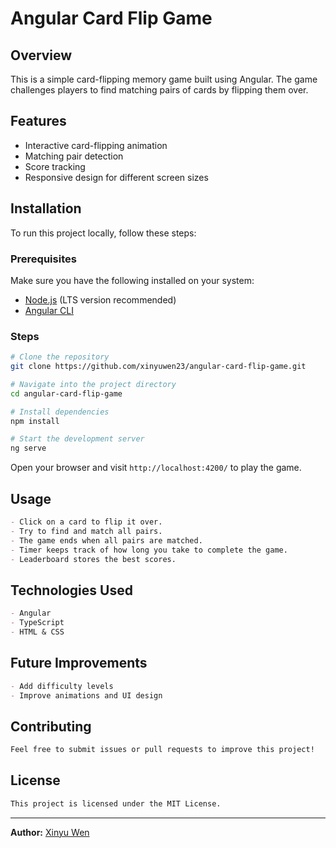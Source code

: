 # Angular Card Flip Game

## Overview
This is a simple card-flipping memory game built using Angular. The game challenges players to find matching pairs of cards by flipping them over.

## Features
- Interactive card-flipping animation
- Matching pair detection
- Score tracking
- Responsive design for different screen sizes

## Installation
To run this project locally, follow these steps:

### Prerequisites
Make sure you have the following installed on your system:
- [Node.js](https://nodejs.org/) (LTS version recommended)
- [Angular CLI](https://angular.io/cli)

### Steps
```sh
# Clone the repository
git clone https://github.com/xinyuwen23/angular-card-flip-game.git

# Navigate into the project directory
cd angular-card-flip-game

# Install dependencies
npm install

# Start the development server
ng serve
```

Open your browser and visit `http://localhost:4200/` to play the game.

## Usage
```md
- Click on a card to flip it over.
- Try to find and match all pairs.
- The game ends when all pairs are matched.
- Timer keeps track of how long you take to complete the game.
- Leaderboard stores the best scores.
```

## Technologies Used
```md
- Angular
- TypeScript
- HTML & CSS
```

## Future Improvements
```md
- Add difficulty levels
- Improve animations and UI design
```

## Contributing
```md
Feel free to submit issues or pull requests to improve this project!
```

## License
```md
This project is licensed under the MIT License.
```

---
**Author:** [Xinyu Wen](https://github.com/xinyuwen23)

